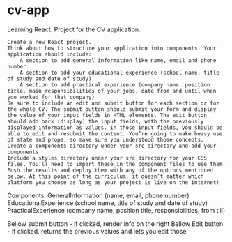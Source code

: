 # cv-app

Learning React. Project for the CV application.

    Create a new React project.
    Think about how to structure your application into components. Your application should include:
        A section to add general information like name, email and phone number.
        A section to add your educational experience (school name, title of study and date of study)
        A section to add practical experience (company name, position title, main responsibilities of your jobs, date from and until when you worked for that company)
    Be sure to include an edit and submit button for each section or for the whole CV. The submit button should submit your form and display the value of your input fields in HTML elements. The edit button should add back (display) the input fields, with the previously displayed information as values. In those input fields, you should be able to edit and resubmit the content. You’re going to make heavy use of state and props, so make sure you understood those concepts.
    Create a components directory under your src directory and add your components.
    Include a styles directory under your src directory for your CSS files. You’ll need to import these in the component files to use them.
    Push the results and deploy them with any of the options mentioned below. At this point of the curriculum, it doesn’t matter which platform you choose as long as your project is live on the internet!

Components:
GeneralInformation (name, email, phone number)
EducationalExperience (school name, title of study and date of study)
PracticalExperience (company name, position title, responsibilities, from till)

Bellow submit button - if clicked, render info on the right
Bellow Edit button - if clicked, returns the previous values and lets you edit those

